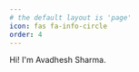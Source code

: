 ```yaml
---
# the default layout is 'page'
icon: fas fa-info-circle
order: 4
---
```


<script src="/assets/js/about.js" defer></script>
Hi! I'm Avadhesh Sharma.
